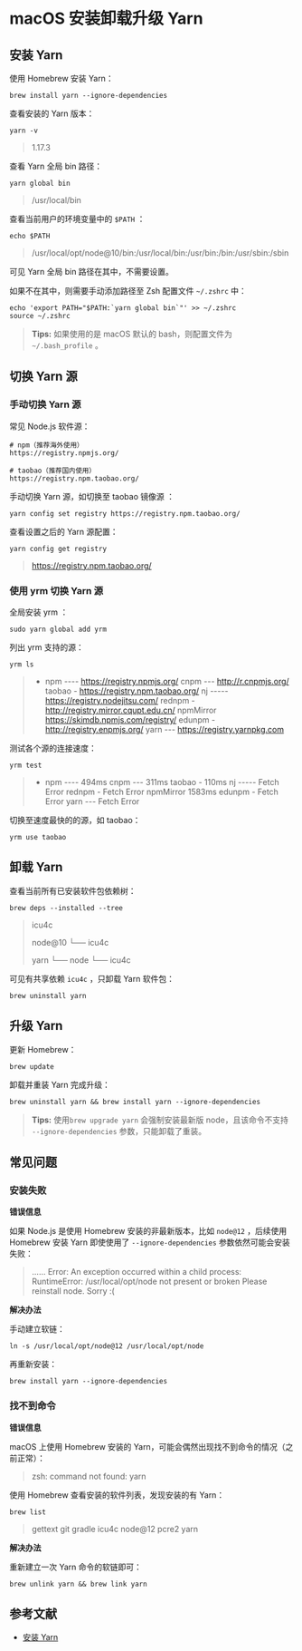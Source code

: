 # macOS 安装卸载升级 Yarn

## 安装 Yarn

使用 Homebrew 安装 Yarn：

```shell
brew install yarn --ignore-dependencies
```

查看安装的 Yarn 版本：

```shell
yarn -v
```

> 1.17.3

查看 Yarn 全局 bin 路径：

```
yarn global bin
```

> /usr/local/bin

查看当前用户的环境变量中的 `$PATH` ：

```shell
echo $PATH
```

> /usr/local/opt/node@10/bin:/usr/local/bin:/usr/bin:/bin:/usr/sbin:/sbin

可见 Yarn 全局 bin 路径在其中，不需要设置。

如果不在其中，则需要手动添加路径至 Zsh 配置文件 `~/.zshrc` 中：

```shell
echo 'export PATH="$PATH:`yarn global bin`"' >> ~/.zshrc
source ~/.zshrc
```

> **Tips:** 如果使用的是 macOS 默认的 bash，则配置文件为 `~/.bash_profile` 。

## 切换 Yarn 源

### 手动切换 Yarn 源

常见 Node.js 软件源：

```shell
# npm（推荐海外使用）
https://registry.npmjs.org/

# taobao（推荐国内使用）
https://registry.npm.taobao.org/
```

手动切换 Yarn 源，如切换至 taobao 镜像源 ：

```shell
yarn config set registry https://registry.npm.taobao.org/
```

查看设置之后的 Yarn 源配置：

```shell
yarn config get registry
```

> https://registry.npm.taobao.org/

### 使用 yrm 切换 Yarn 源

全局安装 yrm ：

```shell
sudo yarn global add yrm
```

列出 yrm 支持的源：

```shell
yrm ls
```

> - npm ---- https://registry.npmjs.org/
>   cnpm --- http://r.cnpmjs.org/
>   taobao - https://registry.npm.taobao.org/
>   nj ----- https://registry.nodejitsu.com/
>   rednpm - http://registry.mirror.cqupt.edu.cn/
>   npmMirror  https://skimdb.npmjs.com/registry/
>   edunpm - http://registry.enpmjs.org/
>   yarn --- https://registry.yarnpkg.com

测试各个源的连接速度：

```shell
yrm test
```

> - npm ---- 494ms
>   cnpm --- 311ms
>   taobao - 110ms
>   nj ----- Fetch Error
>   rednpm - Fetch Error
>   npmMirror  1583ms
>   edunpm - Fetch Error
>   yarn --- Fetch Error

切换至速度最快的的源，如 taobao：

```shel
yrm use taobao
```

## 卸载 Yarn

查看当前所有已安装软件包依赖树：

```shell
brew deps --installed --tree
```

> icu4c
>
> node@10
> └── icu4c
>
> yarn
> └── node
>          └── icu4c

可见有共享依赖 `icu4c` ，只卸载 Yarn 软件包：

```shell
brew uninstall yarn
```

## 升级 Yarn

更新 Homebrew：

```shell
brew update
```

卸载并重装 Yarn 完成升级：

```shell
brew uninstall yarn && brew install yarn --ignore-dependencies
```

> **Tips:** 使用`brew upgrade yarn` 会强制安装最新版 node，且该命令不支持 ` --ignore-dependencies` 参数，只能卸载了重装。

## 常见问题

### 安装失败

**错误信息**

如果 Node.js 是使用 Homebrew 安装的非最新版本，比如 `node@12` ，后续使用 Homebrew 安装 Yarn 即使使用了 `--ignore-dependencies` 参数依然可能会安装失败：

> ......
> Error: An exception occurred within a child process:
>   RuntimeError: /usr/local/opt/node not present or broken
> Please reinstall node. Sorry :(

**解决办法**

手动建立软链：

```shell
ln -s /usr/local/opt/node@12 /usr/local/opt/node
```

再重新安装：

```shell
brew install yarn --ignore-dependencies
```

### 找不到命令

**错误信息**

macOS 上使用 Homebrew 安装的 Yarn，可能会偶然出现找不到命令的情况（之前正常）：

>  zsh: command not found: yarn

使用 Homebrew 查看安装的软件列表，发现安装的有 Yarn：

```shell
brew list
```

> gettext	git	gradle	icu4c	node@12	pcre2	yarn

**解决办法**

重新建立一次 Yarn 命令的软链即可：

```shell
brew unlink yarn && brew link yarn
```

## 参考文献

- [安装 Yarn](https://yarnpkg.com/zh-Hans/docs/install)

